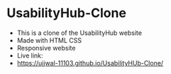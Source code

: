 # UsabilityHub-Clone
- This is a clone of the UsabilityHub website
- Made with HTML CSS
- Responsive website
- Live link:
- https://ujjwal-11103.github.io/UsabilityHUb-Clone/
